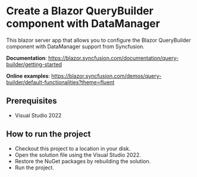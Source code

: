# Create a Blazor QueryBuilder component with DataManager

This blazor server app that allows you to configure the Blazor QueryBuilder component with DataManager support from Syncfusion.

**Documentation**: https://blazor.syncfusion.com/documentation/query-builder/getting-started

**Online examples**: https://blazor.syncfusion.com/demos/query-builder/default-functionalities?theme=fluent
 
## Prerequisites

* Visual Studio 2022

## How to run the project

* Checkout this project to a location in your disk.
* Open the solution file using the Visual Studio 2022.
* Restore the NuGet packages by rebuilding the solution.
* Run the project.